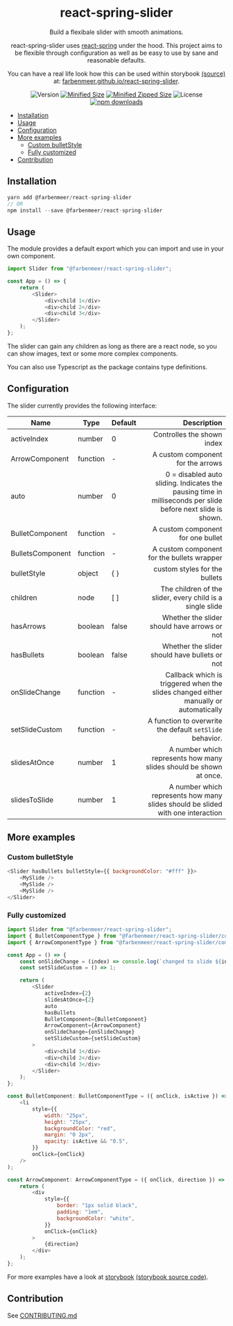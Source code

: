 <h1 align="center">react-spring-slider</h1>
<div align="center">
Build a flexibale slider with smooth animations. 

react-spring-slider uses [react-spring](https://www.react-spring.io/) under the hood. This project aims to be flexible through configuration as well as be easy to use by sane and reasonable defaults.

You can have a real life look how this can be used within storybook [(source)](./src/index.stories.tsx) at: [farbenmeer.github.io/react-spring-slider](https://farbenmeer.github.io/react-spring-slider/).


![Version](https://img.shields.io/npm/v/@farbenmeer/react-spring-slider?style=flat-square)
[![Minified Size](https://img.shields.io/bundlephobia/min/@farbenmeer/react-spring-slider?style=flat-square)](https://img.shields.io/bundlephobia/min/@farbenmeer/react-spring-slider?style=flat-square)
[![Minified Zipped Size](https://img.shields.io/bundlephobia/minzip/@farbenmeer/react-spring-slider?style=flat-square)](https://img.shields.io/bundlephobia/minzip/@farbenmeer/react-spring-slider?style=flat-square)
![License](https://img.shields.io/github/license/farbenmeer/react-spring-slider?style=flat-square)
[![npm downloads](https://img.shields.io/npm/dm/@farbenmeer/react-spring-slider.svg?style=flat-square)](https://www.npmjs.com/package/@farbenmeer/react-spring-slider?style=flat-square)
</div>

- [Installation](#installation)
- [Usage](#usage)
- [Configuration](#configuration)
- [More examples](#more-examples)
	- [Custom bulletStyle](#custom-bulletstyle)
	- [Fully customized](#fully-customized)
- [Contribution](#contribution)


## Installation

```js
yarn add @farbenmeer/react-spring-slider
// OR
npm install --save @farbenmeer/react-spring-slider
```

## Usage

The module provides a default export which you can import and use in your own
component.

```js
import Slider from "@farbenmeer/react-spring-slider";

const App = () => {
	return (
		<Slider>
			<div>child 1</div>
			<div>child 2</div>
			<div>child 3</div>
		</Slider>
	);
};
```

The slider can gain any children as long as there are a react node, so you can
show images, text or some more complex components.

You can also use Typescript as the package contains type definitions.

## Configuration

The slider currently provides the following interface:

| Name            | Type     | Default |                                                                                                 Description |
| --------------- | -------- | ------- | ----------------------------------------------------------------------------------------------------------: |
| activeIndex     | number   | 0       |                                                                                  Controlles the shown index |
| ArrowComponent  | function | -       |                                                                           A custom component for the arrows |
| auto            | number   | 0       | 0 = disabled auto sliding. Indicates the pausing time in milliseconds per slide before next slide is shown. |
| BulletComponent | function | -       |                                                                           A custom component for one bullet |
| BulletsComponent| function | -       |                                                                  A custom component for the bullets wrapper |
| bulletStyle     | object   | { }     |                                                                               custom styles for the bullets |
| children        | node     | [ ]     |                                                   The children of the slider, every child is a single slide |
| hasArrows       | boolean  | false   |                                                                Whether the slider should have arrows or not |
| hasBullets      | boolean  | false   |                                                               Whether the slider should have bullets or not |
| onSlideChange   | function | -       |                        Callback which is triggered when the slides changed either manually or automatically |
| setSlideCustom  | function | -       |                                                    A function to overwrite the default `setSlide` behavior. |
| slidesAtOnce    | number   | 1       |                                          A number which represents how many slides should be shown at once. |
| slidesToSlide   | number   | 1       |                             A number which represents how many slides should be slided with one interaction |

## More examples

### Custom bulletStyle

```js
<Slider hasBullets bulletStyle={{ backgroundColor: "#fff" }}>
	<MySlide />
	<MySlide />
	<MySlide />
</Slider>
```

### Fully customized

```js
import Slider from "@farbenmeer/react-spring-slider";
import { BulletComponentType } from "@farbenmeer/react-spring-slider/components/bullet";
import { ArrowComponentType } from "@farbenmeer/react-spring-slider/components/arrow";

const App = () => {
	const onSlideChange = (index) => console.log(`changed to slide ${index}`);
	const setSlideCustom = () => 1;

	return (
		<Slider
			activeIndex={2}
			slidesAtOnce={2}
			auto
			hasBullets
			BulletComponent={BulletComponent}
			ArrowComponent={ArrowComponent}
			onSlideChange={onSlideChange}
			setSlideCustom={setSlideCustom}
		>
			<div>child 1</div>
			<div>child 2</div>
			<div>child 3</div>
		</Slider>
	);
};

const BulletComponent: BulletComponentType = ({ onClick, isActive }) => (
	<li
		style={{
			width: "25px",
			height: "25px",
			backgroundColor: "red",
			margin: "0 2px",
			opacity: isActive && "0.5",
		}}
		onClick={onClick}
	/>
);

const ArrowComponent: ArrowComponentType = ({ onClick, direction }) => {
	return (
		<div
			style={{
				border: "1px solid black",
				padding: "1em",
				backgroundColor: "white",
			}}
			onClick={onClick}
		>
			{direction}
		</div>
	);
};
```

For more examples have a look at [storybook](https://farbenmeer.github.io/react-spring-slider/) [(storybook source code)](./src/index.stories.tsx).

## Contribution

See [CONTRIBUTING.md](https://github.com/farbenmeer/react-spring-slider/blob/main/CONTRIBUTING.md)
